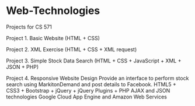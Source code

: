 # Web-Technologies

Projects for CS 571

Project 1. Basic Website (HTML + CSS)

Project 2. XML Exercise (HTML + CSS + XML request)

Project 3. Simple Stock Data Search (HTML + CSS + JavaScript + XML + JSON + PHP)

Project 4. Responsive Website Design
           Provide an interface to perform stock search using MarkitonDemand and post details to Facebook.
           HTML5 + CSS3 + Bootstrap + jQuery + jQuery Plugins + PHP
           AJAX and JSON technologies
           Google Cloud App Engine and Amazon Web Services
